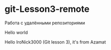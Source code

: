 # git-Lesson3-remote
Работа с удалёнными репозиториями

Hello world

Hello IroNick3000 (Git lesson 3), it's from Azamat